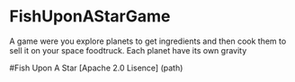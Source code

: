 # FishUponAStarGame
 A game were you explore planets to get ingredients and then cook them to sell it on your space foodtruck. Each planet have its own gravity


 #Fish Upon A Star [Apache 2.0 Lisence] (path)
